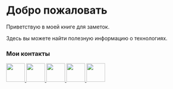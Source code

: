 # Добро пожаловать
Приветствую в моей книге для заметок.

Здесь вы можете найти полезную информацию о технологиях.

<div align="left"> 
  <h3>Мои контакты</h3>
</div>
<div align="left">
<a href="https://t.me/s3rius_san">
  <img src="https://raw.githubusercontent.com/s3rius/s3rius/main/images/telegram.png" width=50>
</a>
<a href="https://vk.com/kapitan_dominator">
  <img src="https://raw.githubusercontent.com/s3rius/s3rius/main/images/vk.png" width=50>
</a>
<a href="https://join.skype.com/invite/hVFQqTKjhM8V">
  <img src="https://raw.githubusercontent.com/s3rius/s3rius/main/images/skype.png" width=50>
</a>
<a href="mailto:win10@list.ru">
  <img src="https://raw.githubusercontent.com/s3rius/s3rius/main/images/mail.png" width=50>
</a>
<a href="https://gitlab.le-memese.com/s3rius">
  <img src="https://raw.githubusercontent.com/s3rius/s3rius/main/images/gitlab.png" width=50>
</a>
</div>